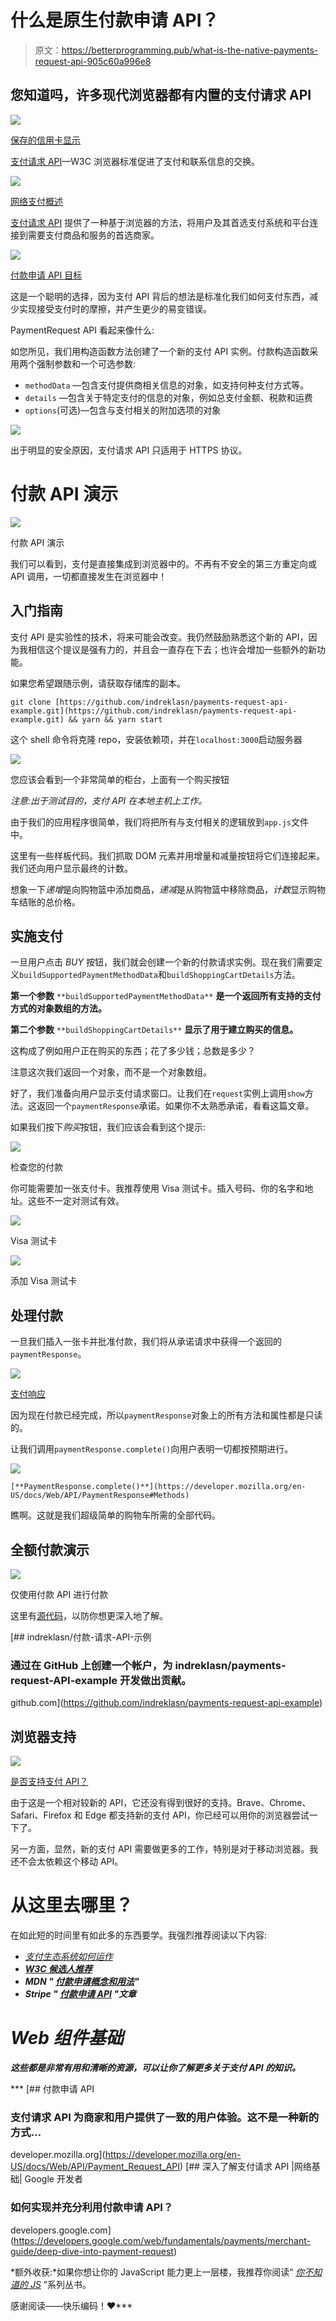 # 什么是原生付款申请 API？

> 原文：<https://betterprogramming.pub/what-is-the-native-payments-request-api-905c60a996e8>

## 您知道吗，许多现代浏览器都有内置的支付请求 API

![](img/8d2ebeb0a3cbde7dd3f963b63859fdeb.png)

[保存的信用卡显示](https://codepen.io/DevUncoded/pen/rGjpXG)

[支付请求 API](https://www.w3.org/TR/payment-request/)—W3C 浏览器标准促进了支付和联系信息的交换。

![](img/a3c877c2ebf881555305f93d29ed2f94.png)

[网络支付概述](https://developers.google.com/web/fundamentals/payments/)

[支付请求 API](https://developer.mozilla.org/en-US/docs/Web/API/Payment_Request_API) 提供了一种基于浏览器的方法，将用户及其首选支付系统和平台连接到需要支付商品和服务的首选商家。

![](img/af2d6fd78314f2c359c43b77bd970310.png)

[付款申请 API 目标](https://www.w3.org/TR/payment-request/#goals)

这是一个聪明的选择，因为支付 API 背后的想法是标准化我们如何支付东西，减少实现接受支付时的摩擦，并产生更少的易变错误。

PaymentRequest API 看起来像什么:

如您所见，我们用构造函数方法创建了一个新的支付 API 实例。付款构造函数采用两个强制参数和一个可选参数:

*   `methodData` —包含支付提供商相关信息的对象，如支持何种支付方式等。
*   `details` —包含关于特定支付的信息的对象，例如总支付金额、税款和运费
*   `options`(可选)—包含与支付相关的附加选项的对象

![](img/6628bfbebcc10e585dadb790c9c83d0a.png)

出于明显的安全原因，支付请求 API 只适用于 HTTPS 协议。

# 付款 API 演示

![](img/c8b1737acee8854b04507b0b7e82e5ef.png)

付款 API 演示

我们可以看到，支付是直接集成到浏览器中的。不再有不安全的第三方重定向或 API 调用，一切都直接发生在浏览器中！

## 入门指南

支付 API 是实验性的技术，将来可能会改变。我仍然鼓励熟悉这个新的 API，因为我相信这个提议是强有力的，并且会一直存在下去；也许会增加一些额外的新功能。

如果您希望跟随示例，请获取存储库的副本。

```
git clone [https://github.com/indreklasn/payments-request-api-example.git](https://github.com/indreklasn/payments-request-api-example.git) && yarn && yarn start
```

这个 shell 命令将克隆 repo，安装依赖项，并在`localhost:3000`启动服务器

![](img/459da0b60d40f4dd4182a478548f77d0.png)

您应该会看到一个非常简单的柜台，上面有一个购买按钮

*注意:出于测试目的，支付 API 在本地主机上工作。*

由于我们的应用程序很简单，我们将把所有与支付相关的逻辑放到`app.js`文件中。

这里有一些样板代码。我们抓取 DOM 元素并用增量和减量按钮将它们连接起来。我们还向用户显示最终的计数。

想象一下*递增*是向购物篮中添加商品，*递减*是从购物篮中移除商品，*计数*显示购物车结账的总价格。

## 实施支付

一旦用户点击 *BUY* 按钮，我们就会创建一个新的付款请求实例。现在我们需要定义`buildSupportedPaymentMethodData`和`buildShoppingCartDetails`方法。

**第一个参数** `**buildSupportedPaymentMethodData**` **是一个返回所有支持的支付方式的对象数组的方法。**

**第二个参数** `**buildShoppingCartDetails**` **显示了用于建立购买的信息。**

这构成了例如用户正在购买的东西；花了多少钱；总数是多少？

注意这次我们返回一个对象，而不是一个对象数组。

好了，我们准备向用户显示支付请求窗口。让我们在`request`实例上调用`show`方法。这返回一个`paymentResponse`承诺。如果你不太熟悉承诺，看看这篇文章。

如果我们按下*购买*按钮，我们应该会看到这个提示:

![](img/ddb80897186a96b783b9450194331f32.png)

检查您的付款

你可能需要加一张支付卡。我推荐使用 Visa 测试卡。插入号码、你的名字和地址。这些不一定对测试有效。

![](img/92de8c85e1b108942d9442896d008872.png)

Visa 测试卡

![](img/a7b85ad351da9698de03f66d33886321.png)

添加 Visa 测试卡

## 处理付款

一旦我们插入一张卡并批准付款，我们将从承诺请求中获得一个返回的`paymentResponse`。

![](img/86a8b5eeee0414dde5ca547dff7d13c5.png)

[支付响应](https://developer.mozilla.org/en-US/docs/Web/API/PaymentResponse)

因为现在付款已经完成，所以`paymentResponse`对象上的所有方法和属性都是只读的。

让我们调用`paymentResponse.complete()`向用户表明一切都按预期进行。

![](img/f20f4f24aebe5c564234f65ec0bc3415.png)

`[**PaymentResponse.complete()**](https://developer.mozilla.org/en-US/docs/Web/API/PaymentResponse#Methods)`

瞧啊。这就是我们超级简单的购物车所需的全部代码。

## 全额付款演示

![](img/ea42e25af212056e1258e4e10d50bab3.png)

仅使用付款 API 进行付款

这里有[源代码](https://github.com/indreklasn/payments-request-api-example)，以防你想更深入地了解。

[](https://github.com/indreklasn/payments-request-api-example) [## indreklasn/付款-请求-API-示例

### 通过在 GitHub 上创建一个帐户，为 indreklasn/payments-request-API-example 开发做出贡献。

github.com](https://github.com/indreklasn/payments-request-api-example) 

## 浏览器支持

![](img/7d40ba276afe6f51f764db3efdc357ed.png)

[是否支持支付 API？](https://caniuse.com/#search=payments%20api)

由于这是一个相对较新的 API，它还没有得到很好的支持。Brave、Chrome、Safari、Firefox 和 Edge 都支持新的支付 API，你已经可以用你的浏览器尝试一下了。

另一方面，显然，新的支付 API 需要做更多的工作，特别是对于移动浏览器。我还不会太依赖这个移动 API。

# 从这里去哪里？

在如此短的时间里有如此多的东西要学。我强烈推荐阅读以下内容:

*   *[*支付生态系统如何运作*](https://developers.google.com/web/fundamentals/payments/basics/how-payment-ecosystem-works)*
*   ***[W3C 候选人推荐](https://www.w3.org/TR/payment-request/#introduction)***
*   ***MDN " [付款申请概念和用法](https://developer.mozilla.org/en-US/docs/Web/API/Payment_Request_API)"***
*   ***Stripe " [付款申请 API](https://stripe.com/docs/payment-request-api) "文章***

# ***Web 组件基础***

***这些都是非常有用和清晰的资源，可以让你了解更多关于支付 API 的知识。***

***[](https://developer.mozilla.org/en-US/docs/Web/API/Payment_Request_API) [## 付款申请 API

### 支付请求 API 为商家和用户提供了一致的用户体验。这不是一种新的方式…

developer.mozilla.org](https://developer.mozilla.org/en-US/docs/Web/API/Payment_Request_API) [](https://developers.google.com/web/fundamentals/payments/merchant-guide/deep-dive-into-payment-request) [## 深入了解支付请求 API |网络基础| Google 开发者

### 如何实现并充分利用付款申请 API？

developers.google.com](https://developers.google.com/web/fundamentals/payments/merchant-guide/deep-dive-into-payment-request) 

*额外收获:*如果你想让你的 JavaScript 能力更上一层楼，我推荐你阅读“ [*你不知道的 JS*](https://amzn.to/2LSDpG6) ”系列丛书。

感谢阅读——快乐编码！❤***